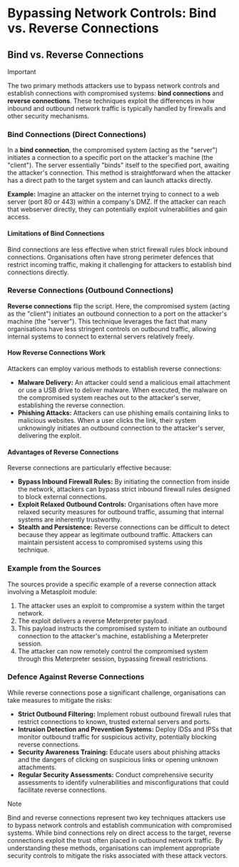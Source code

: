 # Bypassing Network Controls: Bind vs. Reverse Connections

## Bind vs. Reverse Connections

> [!IMPORTANT]
> The two primary methods attackers use to bypass network controls and establish connections with compromised systems: **bind connections** and **reverse connections**. These techniques exploit the differences in how inbound and outbound network traffic is typically handled by firewalls and other security mechanisms.

### Bind Connections (Direct Connections)

In a **bind connection**, the compromised system (acting as the "server") initiates a connection to a specific port on the attacker's machine (the "client"). The server essentially "binds" itself to the specified port, awaiting the attacker's connection. This method is straightforward when the attacker has a direct path to the target system and can launch attacks directly.

**Example:** Imagine an attacker on the internet trying to connect to a web server (port 80 or 443) within a company's DMZ. If the attacker can reach that webserver directly, they can potentially exploit vulnerabilities and gain access.

#### Limitations of Bind Connections

Bind connections are less effective when strict firewall rules block inbound connections. Organisations often have strong perimeter defences that restrict incoming traffic, making it challenging for attackers to establish bind connections directly.

### Reverse Connections (Outbound Connections)

**Reverse connections** flip the script. Here, the compromised system (acting as the "client") initiates an outbound connection to a port on the attacker's machine (the "server"). This technique leverages the fact that many organisations have less stringent controls on outbound traffic, allowing internal systems to connect to external servers relatively freely.

#### How Reverse Connections Work

Attackers can employ various methods to establish reverse connections:

- **Malware Delivery:** An attacker could send a malicious email attachment or use a USB drive to deliver malware. When executed, the malware on the compromised system reaches out to the attacker's server, establishing the reverse connection.
- **Phishing Attacks:** Attackers can use phishing emails containing links to malicious websites. When a user clicks the link, their system unknowingly initiates an outbound connection to the attacker's server, delivering the exploit.

#### Advantages of Reverse Connections

Reverse connections are particularly effective because:

- **Bypass Inbound Firewall Rules:** By initiating the connection from inside the network, attackers can bypass strict inbound firewall rules designed to block external connections.
- **Exploit Relaxed Outbound Controls:** Organisations often have more relaxed security measures for outbound traffic, assuming that internal systems are inherently trustworthy.
- **Stealth and Persistence:** Reverse connections can be difficult to detect because they appear as legitimate outbound traffic. Attackers can maintain persistent access to compromised systems using this technique.

### Example from the Sources

The sources provide a specific example of a reverse connection attack involving a Metasploit module:

1. The attacker uses an exploit to compromise a system within the target network.
2. The exploit delivers a reverse Meterpreter payload.
3. This payload instructs the compromised system to initiate an outbound connection to the attacker's machine, establishing a Meterpreter session.
4. The attacker can now remotely control the compromised system through this Meterpreter session, bypassing firewall restrictions.

### Defence Against Reverse Connections

While reverse connections pose a significant challenge, organisations can take measures to mitigate the risks:

- **Strict Outbound Filtering:** Implement robust outbound firewall rules that restrict connections to known, trusted external servers and ports.
- **Intrusion Detection and Prevention Systems:** Deploy IDSs and IPSs that monitor outbound traffic for suspicious activity, potentially blocking reverse connections.
- **Security Awareness Training:** Educate users about phishing attacks and the dangers of clicking on suspicious links or opening unknown attachments.
- **Regular Security Assessments:** Conduct comprehensive security assessments to identify vulnerabilities and misconfigurations that could facilitate reverse connections.


> [!NOTE]
> Bind and reverse connections represent two key techniques attackers use to bypass network controls and establish communication with compromised systems. While bind connections rely on direct access to the target, reverse connections exploit the trust often placed in outbound network traffic. By understanding these methods, organisations can implement appropriate security controls to mitigate the risks associated with these attack vectors.
